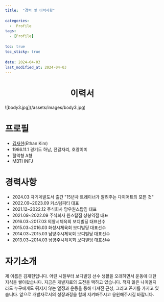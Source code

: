 ```yaml
---
title:  "경력 및 이력사항" 

categories:
  -  Profile
tags:
  - [Profile]

toc: true
toc_sticky: true

date: 2024-04-03
last_modified_at: 2024-04-03
---
```


<h1 style="text-align:center;">이력서</h1>
![body3.jpg](/assets/images/body3.jpg)

# 프로필
* <a href="https://search.naver.com/search.naver?where=nexearch&sm=tab_etc&mra=bjky&x_csa=%7B%22fromUi%22%3A%22kb%22%7D&pkid=1&os=33800093&qvt=0&query=%EA%B9%80%EC%9E%AC%ED%98%84" target="_blank" style="text-align: center;">김재현</a>(Ethan Kim)
* 1986.11.1 경기도 하남, 전갈자리, 호랑이띠
* 혈액형 A형
* MBTI INFJ
  
# 경력사항
* 2024.03 자기계발도서 출간 "15년차 트레이너가 알려주는 다이어트의 모든 것"
* 2022.09~2023.09 커스텀피티 대표
* 2021.12~2022.12 주식회사 망우원스탑짐 대표
* 2021.09~2022.09 주식회사 원스탑짐 상봉역점 대표
* 2016.03~2017.03 의왕시체육회 보디빌딩 대표선수
* 2015.03~2016.03 화성시체육회 보디빌딩 대표선수
* 2014.03~2015.03 남양주시체육회 보디빌딩 대표선수
* 2013.03~2014.03 남양주시체육회 보디빌딩 대표선수

# 자기소개

제 이름은 김재현입니다. 어린 시절부터 보디빌딩 선수 생활을 오래하면서 운동에 대한 지식을 쌓아왔습니다. 지금은 개발자로의 도전을 택하고 있습니다. 적지 않은 나이일지라도 누구에게도 뒤지지 않는 열정과 운동을 통해 다져진 근성, 그리고 끈기를 가지고 있습니다. 앞으로 개발자로서의 성장과정을 함께 지켜봐주시고 응원해주시길 바랍니다.
